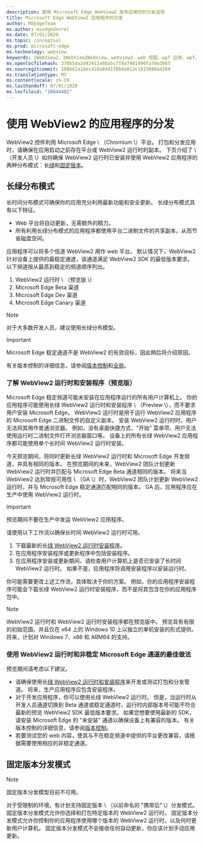 ```yaml
---
description: 使用 Microsoft Edge WebView2 发布应用时的分发选项
title: Microsoft Edge WebView2 应用程序的分发
author: MSEdgeTeam
ms.author: msedgedevrel
ms.date: 07/01/2020
ms.topic: conceptual
ms.prod: microsoft-edge
ms.technology: webview
keywords: IWebView2、IWebView2WebView、webview2、web 视图、wpf 应用、wpf、edge、ICoreWebView2、ICoreWebView2Host、浏览器控件、边缘 html
ms.openlocfilehash: 370b5da2d42412a08a5c7f8a7401496fa70e3065
ms.sourcegitcommit: 288bd2a1bec418a84d1f0bda013c1913886bd269
ms.translationtype: MT
ms.contentlocale: zh-CN
ms.lasthandoff: 07/01/2020
ms.locfileid: "10844402"
---
```

# 使用 WebView2 的应用程序的分发  

WebView2 控件利用 Microsoft Edge \ （Chromium \）平台。  打包和分发应用时，请确保在应用启动之前存在平台或 WebView2 运行时的副本。  下页介绍了 \ （开发人员 \）如何确保 WebView2 运行时已安装并使用 WebView2 应用程序的两种分布模式：长[绿](#evergreen-distribution-mode)和[固定版本](#fixed-version-distribution-mode)。  

## 长绿分布模式  

长时间分布模式可确保你的应用充分利用最新功能和安全更新。  长绿分布模式具有以下特征。  

*   Web 平台将自动更新，无需额外的精力。  
*   所有利用长绿分布模式的应用程序都使用平台二进制文件的共享副本，从而节省磁盘空间。  

应用程序可以将多个信道 WebView2 用作 web 平台。  默认情况下，WebView2 针对设备上提供的最稳定通道，该通道满足 WebView2 SDK 的最低版本要求。  以下频道按从最高到稳定的频道顺序列出。  

1.  WebView2 运行时 \ （预览版 \）  
1.  Microsoft Edge Beta 渠道  
1.  Microsoft Edge Dev 渠道  
1.  Microsoft Edge Canary 渠道    

> [!NOTE]
> 对于大多数开发人员，建议使用长绿分布模型。  

> [!IMPORTANT]
> Microsoft Edge 稳定通道不是 WebView2 的有效目标，因此稍后将介绍原因。  

有关版本控制的详细信息，请参阅[版本控制][ConceptsVersioning]和[全局][ReferenceWin3209538WebviewIdl]。  

### 了解 WebView2 运行时和安装程序（预览版）  

Microsoft Edge 稳定频道可能未安装在应用程序运行的所有用户计算机上。  你的应用程序可能使用长绿 WebView2 运行时和安装程序 \ （Preview \），而不要求用户安装 Microsoft Edge。  WebView2 运行时是用于运行 WebView2 应用程序的 Microsoft Edge 二进制文件的自定义副本。  安装 WebView2 运行时时，用户无法将其用作普通浏览器。  例如，没有桌面快捷方式、"开始" 菜单项、用户无法使用运行时二进制文件打开浏览器窗口等。  设备上的所有长绿 WebView2 应用程序都可能使用单个长时间 WebView2 运行时安装。  

今天预览期间，将同时更新长绿 WebView2 运行时和 Microsoft Edge 开发频道，并具有相同的版本。  在预览期间的未来，WebView2 团队计划更新 WebView2 运行时并匹配与 Microsoft Edge Beta 通道相同的版本。  将来当 WebView2 达到常规可用性 \ （GA \）时，WebView2 团队计划更新 WebView2 运行时，并与 Microsoft Edge 稳定通道匹配相同的版本。  GA 后，应用程序应在生产中使用 WebView2 运行时。  

> [!IMPORTANT]
> 预览期间不要在生产中发运 WebView2 应用程序。  

请使用以下工作流以确保长时间 WebView2 运行时可用。  

1.  下载最新的长[绿 WebView2 运行时安装程序][Webview2Installer]。  
1.  在应用程序安装程序或更新程序中包括安装程序。  
1.  在应用程序安装或更新期间，请检查用户计算机上是否已安装了长时间 WebView2 运行时。  如果不是，应用程序将调用安装程序以安装运行时。  

你可能需要更改上述工作流，具体取决于你的方案。  例如，你的应用程序安装程序可能会下载长绿 WebView2 运行时安装程序，而不是将其包含在你的应用程序包中。  

> [!NOTE]
> WebView2 运行时和 WebView2 运行时安装程序都在预览版中。  预览具有有限的初始范围，并且仅在 x64 上的 Windows 10 上以独立的单机安装的形式提供。  将来，计划对 Windows 7、x86 和 ARM64 的支持。  

### 使用 WebView2 运行时和非稳定 Microsoft Edge 通道的最佳做法  

预览期间请考虑以下建议。  

*   请确保使用长[绿 WebView2 运行时和安装程序][Webview2Installer]来开发或测试打包和分发管道。  将来，生产应用程序应包含安装程序。  
*   对于开发应用程序，你可以使用长绿 WebView2 运行时。  但是，当运行时从开发人员通道切换到 Beta 通道或稳定通道时，运行时内部版本号可能不符合最新的预览 WebView2 SDK 最低版本要求。  如果您想要使用最新的 SDK，请安装 Microsoft Edge 的 "未安装" 通道以确保设备上有兼容的版本。  有关版本控制的详细信息，请参阅[版本控制][ConceptsVersioning]。  
*   若要测试您的 web 内容，使其与不在稳定频道中提供的平台更改兼容，请根据需要使用相应的非稳定通道。  

## 固定版本分发模式  

> [!NOTE]
> 固定版本分发模型目前不可用。  

对于受限制的环境，有计划支持固定版本 \ （以前命名的 "携带后" \）分发模式。  固定版本分发模式允许你选择和打包特定版本的 WebView2 运行时。  固定版本分发模式允许你控制你的应用程序使用哪个版本的 WebView2 运行时，以及何时更新用户计算机。  固定版本分发模式不会接收任何自动更新，你应该计划手动应用更新。  

<!-- links -->  

[ConceptsVersioning]: ./versioning.md "了解浏览器版本和 WebView2 |Microsoft 文档"  
[ReferenceWin3209538WebviewIdl]: ../reference/win32/0-9-538/webview2-idl.md  "Globals |Microsoft 文档"  

[Webview2Installer]: https://developer.microsoft.com/microsoft-edge/webview2 "WebView2 安装程序"  
